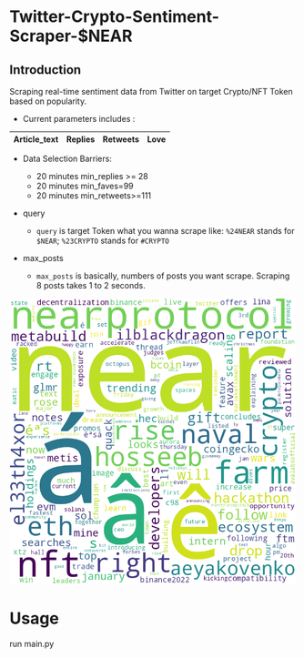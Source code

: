 # Twitter-Crypto-Sentiment-Scraper-$NEAR
## Introduction
Scraping real-time sentiment data from Twitter on target Crypto/NFT Token based on popularity. 
* Current parameters includes : 

Article_text | Replies | Retweets | Love
| :--- | ---: | :---: | :---:

* Data Selection Barriers:
   * 20 minutes min_replies >= 28
   * 20 minutes min_faves=99
   * 20 minutes min_retweets>=111

* query 
    * `query` is target Token what you wanna scrape like: `%24NEAR` stands for `$NEAR`; `%23CRYPTO` stands for `#CRYPTO`

* max_posts 
    * `max_posts` is basically, numbers of posts you want scrape. Scraping 8 posts takes 1 to 2 seconds.


![alt text](https://github.com/ZaizhiSheng/Twitter-Crypto-Scraper/blob/main/word_cloud.png?raw=true)

# Usage
run main.py
